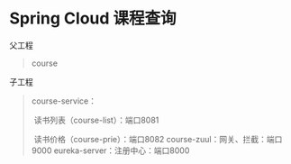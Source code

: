 # Spring Cloud 课程查询

父工程

> course



子工程

> course-service：
>
> ​			读书列表（course-list）：端口8081
>
> ​			读书价格（course-prie）：端口8082
> course-zuul：网关、拦截：端口9000
> eureka-server：注册中心：端口8000
